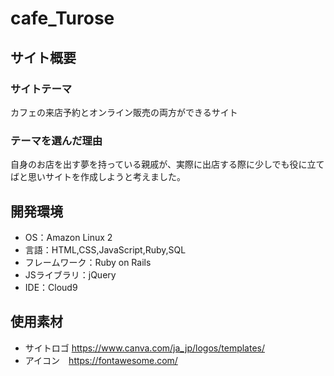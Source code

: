 # cafe_Turose

## サイト概要
### サイトテーマ
カフェの来店予約とオンライン販売の両方ができるサイト

### テーマを選んだ理由
自身のお店を出す夢を持っている親戚が、実際に出店する際に少しでも役に立てばと思いサイトを作成しようと考えました。

## 開発環境
- OS：Amazon Linux 2
- 言語：HTML,CSS,JavaScript,Ruby,SQL
- フレームワーク：Ruby on Rails
- JSライブラリ：jQuery
- IDE：Cloud9

## 使用素材
- サイトロゴ https://www.canva.com/ja_jp/logos/templates/
- アイコン　https://fontawesome.com/